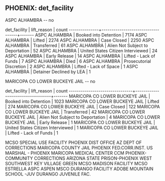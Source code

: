 PHOENIX: det_facility
-----------------------------------
 ASPC ALHAMBRA -- no

 det_facility  |            lift_reason            | count
---------------+-----------------------------------+-------
 ASPC ALHAMBRA | Booked into Detention             |  7174
 ASPC ALHAMBRA | Lifted                            |  2274
 ASPC ALHAMBRA | Case Closed                       |  2250
 ASPC ALHAMBRA | Transferred                       |    61
 ASPC ALHAMBRA | Alien Not Subject to Deportation  |    52
 ASPC ALHAMBRA | United States Citizen Interviewed |    24
 ASPC ALHAMBRA | Early Release                     |    14
 ASPC ALHAMBRA | Lifted - Lack of Funds            |     7
 ASPC ALHAMBRA | Died                              |     6
 ASPC ALHAMBRA | Prosecutorial Discretion          |     2
 ASPC ALHAMBRA | Lifted - Lack of Space            |     1
 ASPC ALHAMBRA | Detainer Declined by LEA          |     1


 MARICOPA CO LOWER BUCKEYE JAIL -- no

 det_facility          |            lift_reason            | count
 --------------------------------+-----------------------------------+-------
  MARICOPA CO LOWER BUCKEYE JAIL | Booked into Detention             |  1023
  MARICOPA CO LOWER BUCKEYE JAIL | Lifted                            |   274
  MARICOPA CO LOWER BUCKEYE JAIL | Case Closed                       |   122
  MARICOPA CO LOWER BUCKEYE JAIL | Transferred                       |    42
  MARICOPA CO LOWER BUCKEYE JAIL | Alien Not Subject to Deportation  |     4
  MARICOPA CO LOWER BUCKEYE JAIL | Early Release                     |     1
  MARICOPA CO LOWER BUCKEYE JAIL | United States Citizen Interviewed |     1
  MARICOPA CO LOWER BUCKEYE JAIL | Lifted - Lack of Funds            |     1


 MCSO SPECIAL USE FACILITY
 PHOENIX DIST OFFICE
 AZ DEPT OF CORRECTIONS
 MARICOPA COUNTY JAIL
 PHOENIX FED.CORR.INST.
 US MARSHAL - PHOENIX
 MARICOPA MEDICAL CENTER
 CCM PHOENIX-COMMUNITY CORRECTIONS
 ARIZONA STATE PRISON-PHOENIX WEST
 SOUTHWEST KEY VILLAGE GREEN
 MCSO MADISON FACILITY
 MCSO ESTRELLA
 ASPC ASPEN
 MSCO DURANGO FACILITY
 ADOBE MOUNTAIN SCHOOL -JUV
 DURANGO JUVENILE FAC.
